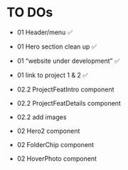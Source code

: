 # TO DOs
- 01 Header/menu ✅
- 01 Hero section clean up ✅
- 01 “website under development” ✅
- 01 link to project 1 & 2 ✅

- 02.2 ProjectFeatIntro component
- 02.2 ProjectFeatDetails component
- 02.2 add images

- 02 Hero2 component
- 02 FolderChip component
- 02 HoverPhoto component
